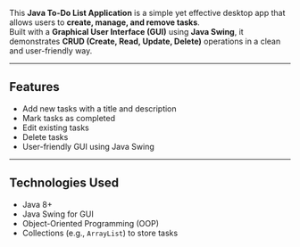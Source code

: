This **Java To-Do List Application** is a simple yet effective desktop app that allows users to **create, manage, and remove tasks**.  
Built with a **Graphical User Interface (GUI)** using **Java Swing**, it demonstrates **CRUD (Create, Read, Update, Delete)** operations in a clean and user-friendly way.

---

## Features

- Add new tasks with a title and description  
- Mark tasks as completed  
- Edit existing tasks  
- Delete tasks  
- User-friendly GUI using Java Swing  

---

## Technologies Used

- Java 8+  
- Java Swing for GUI  
- Object-Oriented Programming (OOP)  
- Collections (e.g., `ArrayList`) to store tasks  
